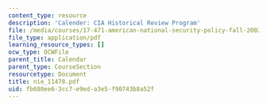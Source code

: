 ```yaml
---
content_type: resource
description: 'Calender: CIA Historical Review Program'
file: /media/courses/17-471-american-national-security-policy-fall-2002/fb680ee63cc7e9eda3e5f90743b8a52f_nie_11478.pdf
file_type: application/pdf
learning_resource_types: []
ocw_type: OCWFile
parent_title: Calendar
parent_type: CourseSection
resourcetype: Document
title: nie_11478.pdf
uid: fb680ee6-3cc7-e9ed-a3e5-f90743b8a52f
---
```

